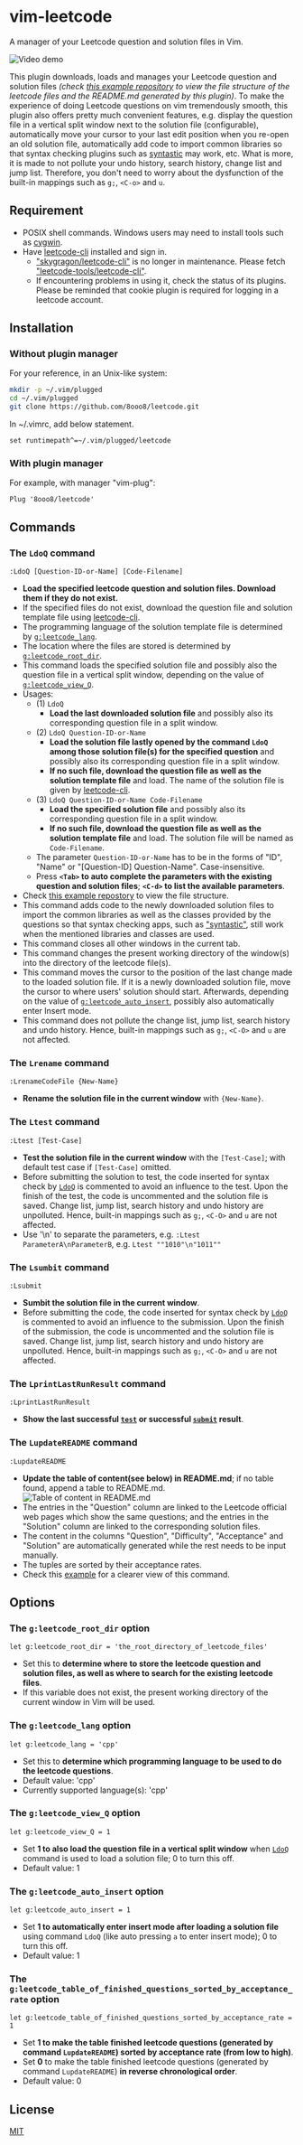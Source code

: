 # vim-leetcode

A manager of your Leetcode question and solution files in Vim.

![Video demo][video-demo]

This plugin downloads, loads and manages your Leetcode question and solution files _(check [this example repository][vim-leetcode-example] to view the file structure of the leetcode files and the README.md generated by this plugin)_. To make the experience of doing Leetcode questions on vim tremendously smooth, this plugin also offers pretty much convenient features, e.g. display the question file in a vertical split window next to the solution file (configurable), automatically move your cursor to your last edit position when you re-open an old solution file, automatically add code to import common libraries so that syntax checking plugins such as [syntastic][syntastic-repo] may work, etc. What is more, it is made to not pollute your undo history, search history, change list and jump list. Therefore, you don't need to worry about the dysfunction of the built-in mappings such as `g;`, `<C-o>` and `u`.

## Requirement

- POSIX shell commands. Windows users may need to install tools such as [cygwin].
- Have [leetcode-cli][leetcode-cli-repo] installed and sign in.
    - ["skygragon/leetcode-cli"][leetcode-cli-obsolete-repo] is no longer in maintenance. Please fetch ["leetcode-tools/leetcode-cli"][leetcode-cli-repo].
    - If encountering problems in using it, check the status of its plugins. Please be reminded that cookie plugin is required for logging in a leetcode account.

        
## Installation

### Without plugin manager

For your reference, in an Unix-like system:

```bash
mkdir -p ~/.vim/plugged
cd ~/.vim/plugged
git clone https://github.com/8ooo8/leetcode.git
```

In ~/.vimrc, add below statement.

```vim
set runtimepath^=~/.vim/plugged/leetcode
```

### With plugin manager

For example, with manager "vim-plug":

```vim
Plug '8ooo8/leetcode'
```


## Commands

### The `LdoQ` command

```
:LdoQ [Question-ID-or-Name] [Code-Filename]
```

- **Load the specified leetcode question and solution files. Download them if they do not exist.**
- If the specified files do not exist, download the question file and solution template file using [leetcode-cli][leetcode-cli-repo].
- The programming language of the solution template file is determined by [`g:leetcode_lang`](#the-gleetcode_lang-option).
- The location where the files are stored is determined by [`g:leetcode_root_dir`](#the-gleetcode_root_dir-option).
- This command loads the specified solution file and possibly also the question file in a vertical split window, depending on the value of [`g:leetcode_view_Q`](#the-gleetcode_view_q-option).
- Usages:
  - (1) `LdoQ`
    - **Load the last downloaded solution file** and possibly also its corresponding question file in a split window.
  - (2) `LdoQ Question-ID-or-Name`
    - **Load the solution file lastly opened by the command `LdoQ` among those solution file(s) for the specified question** and possibly also its corresponding question file in a split window.
    - **If no such file, download the question file as well as the solution template file** and load. The name of the solution file is given by [leetcode-cli][leetcode-cli-repo].
  - (3) `LdoQ Question-ID-or-Name Code-Filename`
    - **Load the specified solution file** and possibly also its corresponding question file in a split window.
    - **If no such file, download the question file as well as the solution template file** and load. The solution file will be named as `Code-Filename`.
  - The parameter `Question-ID-or-Name` has to be in the forms of "ID", "Name" or "[Question-ID] Question-Name". Case-insensitive.
  - Press **`<Tab>` to auto complete the parameters with the existing question and solution files**; **`<C-d>` to list the available parameters**.
- Check [this example repostory][vim-leetcode-example] to view the file structure.
- This command adds code to the newly downloaded solution files to import the common libraries as well as the classes provided by the questions so that syntax checking apps, such as ["syntastic"][syntastic-repo], still work when the mentioned libraries and classes are used.
- This command closes all other windows in the current tab.
- This command changes the present working directory of the window(s) into the directory of the leetcode file(s).
- This command moves the cursor to the position of the last change made to the loaded solution file. If it is a newly downloaded solution file, move the cursor to where users' solution should start. Afterwards, depending on the value of [`g:leetcode_auto_insert`](#the-gleetcode_auto_insert-option), possibly also automatically enter Insert mode.
- This command does not pollute the change list, jump list, search history and undo history. Hence, built-in mappings such as `g;`, `<C-O>` and `u` are not affected.

### The `Lrename` command

```
:LrenameCodeFile {New-Name}
```

- **Rename the solution file in the current window** with `{New-Name}`.

### The `Ltest` command

```
:Ltest [Test-Case]
```

- **Test the solution file in the current window** with the `[Test-Case]`; with default test case if `[Test-Case]` omitted.
- Before submitting the solution to test, the code inserted for syntax check by [`LdoQ`](#the-ldoq-command) is commented to avoid an influence to the test. Upon the finish of the test, the code is uncommented and the solution file is saved. Change list, jump list, search history and undo history are unpolluted. Hence, built-in mappings such as `g;`, `<C-O>` and `u` are not affected.
- Use '\n' to separate the parameters, e.g. `:Ltest ParameterA\nParameterB`, e.g. `Ltest ""1010"\n"1011""`

### The `Lsumbit` command

```
:Lsubmit
```

- **Sumbit the solution file in the current window**.
- Before submitting the code, the code inserted for syntax check by [`LdoQ`](#the-ldoq-command) is commented to avoid an influence to the submission. Upon the finish of the submission, the code is uncommented and the solution file is saved. Change list, jump list, search history and undo history are unpolluted. Hence, built-in mappings such as `g;`, `<C-O>` and `u` are not affected.

### The `LprintLastRunResult` command

```
:LprintLastRunResult
```
- **Show the last successful [`test`](#the-ltest-command) or successful [`submit`](#the-lsumbit-command) result**.

### The `LupdateREADME` command

```
:LupdateREADME
```

- **Update the table of content(see below) in README.md**; if no table found, append a table to README.md.
  ![Table of content in README.md][README-table-img]
- The entries in the "Question" column are linked to the Leetcode official web pages which show the same questions; and the entries in the "Solution" column are linked to the corresponding solution files.
- The content in the columns "Question", "Difficulty", "Acceptance" and "Solution" are automatically generated while the rest needs to be input manually.
- The tuples are sorted by their acceptance rates.
- Check this [example][vim-leetcode-example] for a clearer view of this command.

    
## Options

### The `g:leetcode_root_dir` option


```vim
let g:leetcode_root_dir = 'the_root_directory_of_leetcode_files'
```

- Set this to **determine where to store the leetcode question and solution files, as well as where to search for the existing leetcode files**.
- If this variable does not exist, the present working directory of the current window in Vim will be used.

### The `g:leetcode_lang` option

```vim
let g:leetcode_lang = 'cpp'
```

- Set this to **determine which programming language to be used to do the leetcode questions**.
- Default value: 'cpp'
- Currently supported language(s): 'cpp'

### The `g:leetcode_view_Q` option

```vim
let g:leetcode_view_Q = 1
```

- Set **1 to also load the question file in a vertical split window** when [`LdoQ`](#the-ldoq-command) command is used to load a solution file; 0 to turn this off.
- Default value: 1

### The `g:leetcode_auto_insert` option

```vim
let g:leetcode_auto_insert = 1
```

- Set **1 to automatically enter insert mode after loading a solution file** using command `LdoQ` (like auto pressing `a` to enter insert mode); 0 to turn this off.
- Default value: 1

### The `g:leetcode_table_of_finished_questions_sorted_by_acceptance_rate` option

```vim
let g:leetcode_table_of_finished_questions_sorted_by_acceptance_rate = 1
```

- Set **1 to make the table finished leetcode questions (generated by command `LupdateREADME`) sorted by acceptance rate (from low to high)**.
- Set **0** to make the table finished leetcode questions (generated by command `LupdateREADME`) **in reverse chronological order**.
- Default value: 0


## License
[MIT][MIT-license]

[MIT-license]: LICENSE
[README-table-img]: docs/screenshots/v0.4.0/README_table.png
[video-demo]: docs/screenshots/v0.1.0/demo.gif

[cygwin]: https://www.cygwin.com/
[leetcode-cli-obsolete-repo]: https://github.com/skygragon/leetcode-cli
[leetcode-cli-plugin-tutorial]: https://skygragon.github.io/leetcode-cli/commands#plugin
[leetcode-cli-repo]: https://github.com/leetcode-tools/leetcode-cli/
[syntastic-repo]: https://github.com/vim-syntastic/syntastic
[vim-leetcode-example]: https://github.com/8ooo8/algo-practices/tree/master/leetcode


